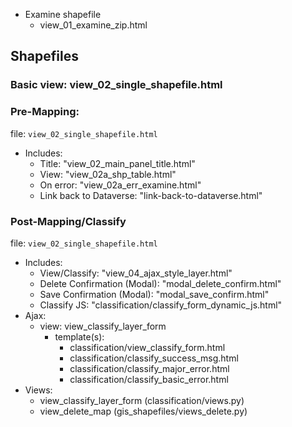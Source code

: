 - Examine shapefile
    - view_01_examine_zip.html

## Shapefiles

### Basic view: view_02_single_shapefile.html

### Pre-Mapping:

file: ```view_02_single_shapefile.html```

- Includes:
    - Title: "view_02_main_panel_title.html"
    - View: "view_02a_shp_table.html"
    - On error: "view_02a_err_examine.html"
    - Link back to Dataverse: "link-back-to-dataverse.html"

### Post-Mapping/Classify

file: ```view_02_single_shapefile.html```

- Includes:
    - View/Classify: "view_04_ajax_style_layer.html"
    - Delete Confirmation (Modal): "modal_delete_confirm.html"
    - Save Confirmation (Modal): "modal_save_confirm.html"
    - Classify JS: "classification/classify_form_dynamic_js.html"
- Ajax:
    - view: view_classify_layer_form
        - template(s):
            - classification/view_classify_form.html
            - classification/classify_success_msg.html
            - classification/classify_major_error.html
            - classification/classify_basic_error.html
- Views:
    - view_classify_layer_form (classification/views.py)
    - view_delete_map (gis_shapefiles/views_delete.py)
